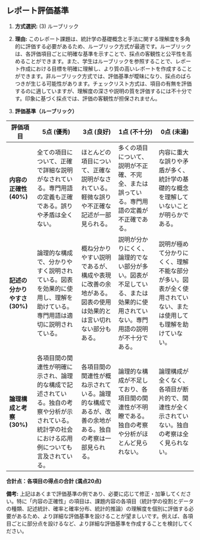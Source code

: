## レポート評価基準

1. **方式選択:** (3) ルーブリック

2. **理由:** このレポート課題は、統計学の基礎概念と手法に関する理解度を多角的に評価する必要があるため、ルーブリック方式が最適です。ルーブリックは、各評価項目ごとに明確な基準を示すことで、採点の客観性と公平性を高めることができます。また、学生はルーブリックを参照することで、レポート作成における目標を明確に理解し、より質の高いレポートを作成することができます。非ルーブリック方式では、評価基準が曖昧になり、採点のばらつきが生じる可能性があります。チェックリスト方式は、項目の有無を評価するのに適していますが、理解度の深さや説明の質を評価するには不十分です。印象に基づく採点では、評価の客観性が担保されません。


3. **評価基準（ルーブリック）**

| 評価項目 | 5点 (優秀) | 3点 (良好) | 1点 (不十分) | 0点 (未達) |
|---|---|---|---|---|
| **内容の正確性 (40%)** | 全ての項目について、正確で詳細な説明がなされている。専門用語の定義も正確である。誤りや矛盾は全くない。 | ほとんどの項目について、正確な説明がなされている。軽微な誤りや不正確な記述が一部見られる。 | 多くの項目について、説明が不正確、不完全、または誤っている。専門用語の定義が不正確である。 | 内容に重大な誤りや矛盾が多く、統計学の基礎的な概念を理解していないことが明らかである。 |
| **記述の分かりやすさ (30%)** | 論理的な構成で、分かりやすく説明されている。図表を効果的に使用し、理解を助けている。専門用語は適切に説明されている。 | 概ね分かりやすい説明であるが、構成や表現に改善の余地がある。図表の使用は効果的とは言い切れない部分もある。 | 説明が分かりにくく、論理的でない部分が多い。図表が不足している、または効果的に使用されていない。専門用語の説明が不十分である。 | 説明が極めて分かりにくく、理解不能な部分が多い。図表が全く使用されていない、または使用しても理解を助けていない。 |
| **論理構成と考察 (30%)** | 各項目間の関連性が明確に示され、論理的な構成で記述されている。独自の考察や分析が示されている。統計学の社会における応用例についても言及されている。 | 各項目間の関連性が概ね示されている。論理的な構成であるが、改善の余地がある。独自の考察は一部見られる。 | 論理的な構成が不足しており、各項目間の関連性が不明瞭である。独自の考察や分析がほとんど見られない。 | 論理構成が全くなく、各項目が断片的で、関連性が全く示されていない。独自の考察は全く見られない。 |


**合計点：各項目の得点の合計 (満点20点)**


**備考:**  上記はあくまで評価基準の例であり、必要に応じて修正・加筆してください。特に「内容の正確性」の項目は、課題内容の各項目（統計学の役割とデータの種類、記述統計、確率と確率分布、統計的推論）の理解度を個別に評価する必要があるため、より詳細な評価基準を設けることが望ましいです。例えば、各項目ごとに部分点を設けるなど、より詳細な評価基準を作成することを検討してください。
